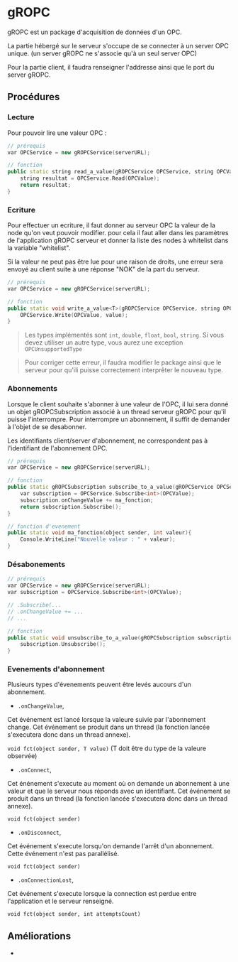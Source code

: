 # gROPC

gROPC est un package d'acquisition de données d'un OPC.

La partie hébergé sur le serveur s'occupe de se connecter à un server OPC unique.
(un server gROPC ne s'associe qu'à un seul server OPC)

Pour la partie client, il faudra renseigner l'addresse ainsi que le port du server gROPC.

## Procédures

### Lecture

Pour pouvoir lire une valeur OPC :

``` C++
// prérequis
var OPCService = new gROPCService(serverURL);

// fonction
public static string read_a_value(gROPCService OPCService, string OPCValue){
    string resultat = OPCService.Read(OPCValue);
    return resultat;
}
```

### Ecriture

Pour effectuer un ecriture, il faut donner au serveur OPC la valeur de la node qu'on veut pouvoir modifier.
pour cela il faut aller dans les paramètres de l'application gROPC serveur et donner la liste des nodes à whitelist dans la variable "whitelist".

Si la valeur ne peut pas être lue pour une raison de droits, une erreur sera envoyé au client suite à une réponse "NOK" de la part du serveur.

``` C++
// prérequis
var OPCService = new gROPCService(serverURL);

// fonction
public static void write_a_value<T>(gROPCService OPCService, string OPCValue, T value){
    OPCService.Write(OPCValue, value);
}
```

> Les types implémentés sont `int`, `double`, `float`, `bool`, `string`. Si vous devez utiliser un autre type, vous aurez une exception `OPCUnsupportedType`

> Pour corriger cette erreur, il faudra modifier le package ainsi que le serveur pour qu'ili puisse correctement interprêter le nouveau type.

### Abonnements

Lorsque le client souhaite s'abonner à une valeur de l'OPC, il lui sera donné un objet gROPCSubscription associé à un thread serveur gROPC pour qu'il puisse l'interrompre.
Pour interrompre un abonnement, il suffit de demander à l'objet de se desabonner.

Les identifiants client/server d'abonnement, ne correspondent pas à l'identifiant de l'abonnement OPC.

```C++
// prérequis
var OPCService = new gROPCService(serverURL);

// fonction
public static gROPCSubscription subscribe_to_a_value(gROPCService OPCService, string OPCValue){
    var subscription = OPCService.Subscribe<int>(OPCValue);
    subscription.onChangeValue += ma_fonction;
    return subscription.Subscribe();
}

// fonction d'evenement
public static void ma_fonction(object sender, int valeur){
    Console.WriteLine("Nouvelle valeur : " + valeur);
}
```

### Désabonements

```C++
// prérequis
var OPCService = new gROPCService(serverURL);
var subscription = OPCService.Subscribe<int>(OPCValue);

// .Subscribe(...
// .onChangeValue += ...
// ...

// fonction
public static void unsubscribe_to_a_value(gROPCSubscription subscription){
    subscription.Unsubscribe();
}
```

### Evenements d'abonnement

Plusieurs types d'évenements peuvent être levés aucours d'un abonnement.

 - `.onChangeValue`,
 
 Cet événement est lancé lorsque la valeure suivie par l'abonnement change. Cet événement se produit dans un thread (la fonction lancée s'executera donc dans un thread annexe).

 `void fct(object sender, T value)` (T doit être du type de la valeure observée)

 - `.onConnect`,
 
 Cet énénement s'execute au moment où on demande un abonnement à une valeur et que le serveur nous réponds avec un identifiant. Cet événement se produit dans un thread (la fonction lancée s'executera donc dans un thread annexe).
 
 `void fct(object sender)`

 - `.onDisconnect`,
 
 Cet événement s'execute lorsqu'on demande l'arrêt d'un abonnement. Cette événement n'est pas parallélisé.
 
 `void fct(object sender)`

 - `.onConnectionLost`,
 
 Cet événement s'execute lorsque la connection est perdue entre l'application et le serveur renseigné.

 `void fct(object sender, int attemptsCount)`

## Améliorations
 - 